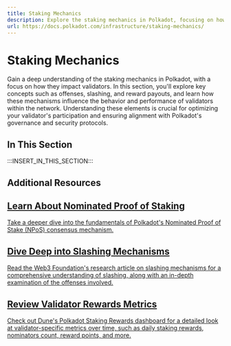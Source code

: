 ```yaml
---
title: Staking Mechanics
description: Explore the staking mechanics in Polkadot, focusing on how they relate to validators, including offenses and slashes, as well as reward payouts.
url: https://docs.polkadot.com/infrastructure/staking-mechanics/
---
```


# Staking Mechanics

Gain a deep understanding of the staking mechanics in Polkadot, with a focus on how they impact validators. In this section, you'll explore key concepts such as offenses, slashing, and reward payouts, and learn how these mechanisms influence the behavior and performance of validators within the network. Understanding these elements is crucial for optimizing your validator's participation and ensuring alignment with Polkadot's governance and security protocols.

## In This Section

:::INSERT_IN_THIS_SECTION:::

## Additional Resources

<div class="subsection-wrapper">
  <div class="card">
    <a href="https://research.web3.foundation/Polkadot/protocols/NPoS/Overview" target="_blank">
      <h2 class="title">Learn About Nominated Proof of Staking</h2>
      <p class="description">Take a deeper dive into the fundamentals of Polkadot's Nominated Proof of Stake (NPoS) consensus mechanism.</p>
    </a>
  </div>
    <div class="card">
    <a href="https://research.web3.foundation/Polkadot/security/slashing/amounts" target="_blank">
      <h2 class="title">Dive Deep into Slashing Mechanisms</h2>
      <p class="description">Read the Web3 Foundation's research article on slashing mechanisms for a comprehensive understanding of slashing, along with an in-depth examination of the offenses involved.</p>
    </a>
  </div>
  <div class="card">
    <a href="https://dune.com/substrate/polkadot-staking-validators#polkadot-staking-rewards" target="_blank">
      <h2 class="title">Review Validator Rewards Metrics</h2>
      <p class="description">Check out Dune's Polkadot Staking Rewards dashboard for a detailed look at validator-specific metrics over time, such as daily staking rewards, nominators count, reward points, and more.</p>
    </a>
  </div>
</div>
